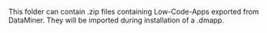 This folder can contain .zip files containing Low-Code-Apps exported from DataMiner. They will be imported during installation of a .dmapp.
